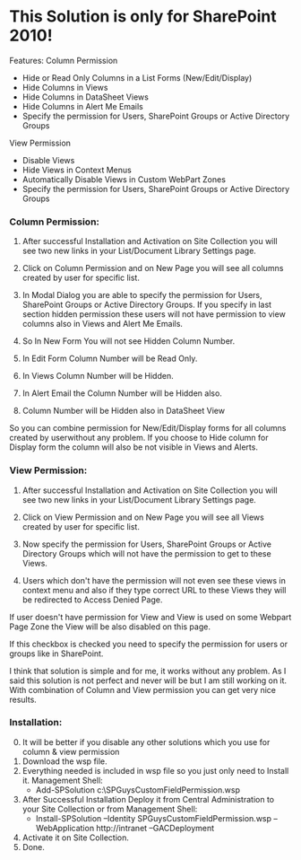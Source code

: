 # This Solution is only for SharePoint 2010!

Features:
Column Permission
- Hide or Read Only Columns in a List Forms (New/Edit/Display)
- Hide Columns in Views
- Hide Columns in DataSheet Views
- Hide Columns in Alert Me Emails
- Specify the permission for Users, SharePoint Groups or Active Directory Groups

View Permission
- Disable Views
- Hide Views in Context Menus
- Automatically Disable Views in Custom WebPart Zones
- Specify the permission for Users, SharePoint Groups or Active Directory Groups

### Column Permission:
1. After successful Installation and Activation on Site Collection you will see two new links in your List/Document Library Settings page.

2. Click on Column Permission and on New Page you will see all columns created by user for specific list.

3. In Modal Dialog you are able to specify the permission for Users, SharePoint Groups or Active Directory Groups. If you specify in last section hidden permission these users will not have permission to view columns also in Views and Alert Me Emails. 

4. So In New Form You will not see Hidden Column Number.

5. In Edit Form Column Number will be Read Only.

6. In Views Column Number will be Hidden.

7. In Alert Email the Column Number will be Hidden also.

8. Column Number will be Hidden also in DataSheet View

So you can combine permission for New/Edit/Display forms for all columns created by userwithout any problem. If you choose to Hide column for Display form the column will also be not visible in Views and Alerts.


### View Permission:
1. After successful Installation and Activation on Site Collection you will see two new links in your List/Document Library Settings page.

2. Click on View Permission and on New Page you will see all Views created by user for specific list.
3. Now specify the permission for Users, SharePoint Groups or Active Directory Groups which will not have the permission to get to these Views.

4. Users which don't have the permission will not even see these views in context menu and also if they type correct URL to these Views they will be redirected to Access Denied Page.

If user doesn't have permission for View and View is used on some Webpart Page Zone the View will be also disabled on this page. 

If this checkbox is checked you need to specify the permission for users or groups like in SharePoint.

I think that solution is simple and for me, it works without any problem. As I said this solution is not perfect and never will be but I am still working on it. With combination of Column and View permission you can get very nice results.

### Installation:
0. It will be better if you disable any other solutions which you use for column & view permission
1. Download the wsp file. 
2. Everything needed is included in wsp file so you just only need to Install it.
Management Shell:
   - Add-SPSolution c:\SPGuysCustomFieldPermission.wsp
3. After Successful Installation Deploy it from Central Administration to your Site Collection or from
Management Shell:
   - Install-SPSolution –Identity SPGuysCustomFieldPermission.wsp –WebApplication http://intranet –GACDeployment
4. Activate it on Site Collection.
5. Done.
